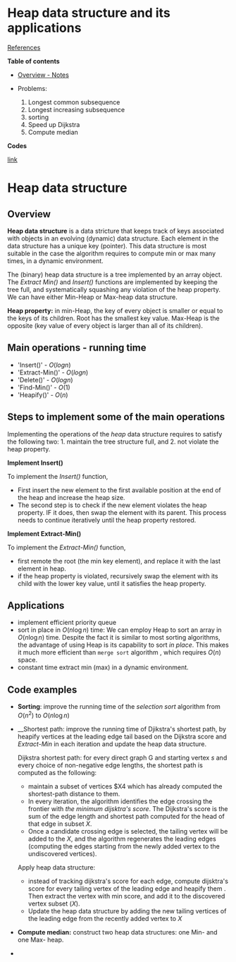 <h1> Heap data structure and its applications</h1> 

[References](https://github.com/Sean-Toroghi/Algorithm/blob/e3b64300643321de0f4db752d9829e479c4f1e53/README.md)


__Table of contents__

- [Overview - Notes](#overview)

- Problems:
  1. Longest common subsequence
  2. Longest increasing subsequence
  3. sorting
  4. Speed up Dijkstra
  5. Compute median

__Codes__

[link](https://github.com/Sean-Toroghi/Algorithm/blob/9786a81cefcfae64b2e337816d1875a665ddbf32/Heap/Heap.ipynb)
  



# <a name = 'overview'>Heap data structure</a>

## Overview
__Heap data structure__ is a data stricture that keeps track of keys associated with objects in an evolving (dynamic) data structure. Each element in the data structure has a unique key (pointer). This data structure is most suitable in the case the algorithm requires to compute min or max many times, in a dynamic environment. 

The (binary) heap data structure is a tree implemented by an array object. The _Extract Min()_ and _Insert()_ functions are implemented by keeping the tree full, and systematically squashing any violation of the heap property. We can have either Min-Heap or Max-heap data structure.

__Heap property:__ in min-Heap, the key of every object is smaller or equal to the keys of its children.  Root has the smallest key value. Max-Heap is the opposite (key value of every object is larger than all of its children).


## Main operations - running time
- 'Insert()'      - $O(log n)$
- 'Extract-Min()' - $O(log n)$
- 'Delete()'      - $O(log n)$ 
- 'Find-Min()'    - $O(1)$ 
- 'Heapify()'     - $O(n)$


## Steps to implement some of the main operations
Implementing the operations of the _heap_ data structure requires to satisfy the following two: 1. maintain the tree structure full, and 2. not violate the heap property.

__Implement Insert()__

To implement the _Insert()_ function, 
- First insert the new element to the first available position at the end of the heap and increase the heap size.
- The second step is to check if the new element violates the heap property. IF it does, then swap the element with its parent. This process needs to continue iteratively until the heap property restored.

__Implement Extract-Min()__

To implement the _Extract-Min()_ function, 
- first remote the root (the min key element), and replace it with the last element in heap.
- if the heap property is violated, recursively swap the element with its child with the lower key value, until it satisfies the heap property.



 
## Applications
- implement efficient priority queue
- sort in place in $O(n\log n)$ time: We can employ Heap to sort an array in $O(n \log n)$ time. Despite the fact it is similar to most sorting algorithms, the advantage of using Heap is its capability to sort _in place_. This makes it much more efficient than `merge sort` algorithm , which requires $O(n)$ space. 
- constant time extract min (max) in a dynamic environment.


## Code examples 
- __Sorting__: improve the running time of the _selection sort_ algorithm from $O(n^2)$ to $O(n \log n)$
- __Shortest path: improve the running time of Djikstra's shortest path, by heapify vertices at the leading edge tail based on the Dijkstra score and _Extract-Min_ in each iteration and update the heap data structure.

  Dijkstra shortest path: for every direct graph G and starting vertex _s_ and every choice of non-negative edge lengths, the shortest path is computed as the following:
  - maintain a subset of vertices $X4 which has already computed the shortest-path distance to them.
  - In every iteration, the algorithm identifies the edge crossing the frontier with _the minimum dijsktra's score_. The Dijkstra's score is the sum of the edge length and shortest path computed for the head of that edge in subset $X$.
  - Once a candidate crossing edge is selected, the tailing vertex will be added to the $X$, and the algorithm regenerates the leading edges (computing the edges starting from the newly added vertex to the undiscovered vertices).
  
  Apply heap data structure:
  - instead of tracking dijkstra's score for each edge, compute dijsktra's score for every tailing vertex of the leading edge and heapify them . Then extract the vertex with min score, and add it to the discovered vertex subset ($X$).
  - Update the heap data structure by adding the new tailing vertices of the leading edge from the recently added vertex to $X$
 
- __Compute median:__ construct two heap data structures: one Min- and one Max- heap.
- 
